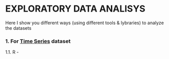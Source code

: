 # EXPLORATORY DATA ANALISYS

Here I show you different ways (using different tools & lybraries) to analyze the datasets

### 1. For [Time Series](/Journey/001/TimeSeries) dataset
1.1. R - 
